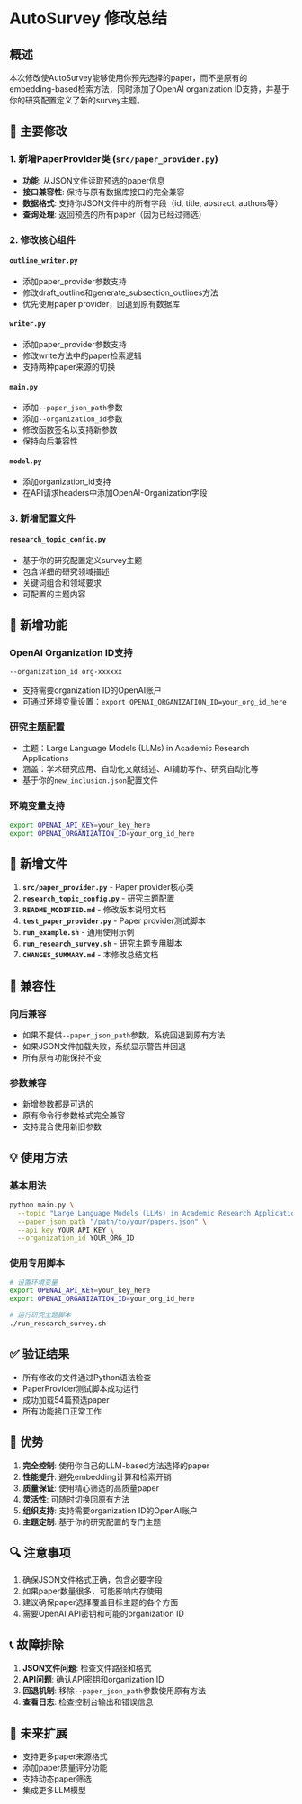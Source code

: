 # AutoSurvey 修改总结

## 概述
本次修改使AutoSurvey能够使用你预先选择的paper，而不是原有的embedding-based检索方法，同时添加了OpenAI organization ID支持，并基于你的研究配置定义了新的survey主题。

## 🔧 主要修改

### 1. 新增PaperProvider类 (`src/paper_provider.py`)
- **功能**: 从JSON文件读取预选的paper信息
- **接口兼容性**: 保持与原有数据库接口的完全兼容
- **数据格式**: 支持你JSON文件中的所有字段（id, title, abstract, authors等）
- **查询处理**: 返回预选的所有paper（因为已经过筛选）

### 2. 修改核心组件
#### `outline_writer.py`
- 添加paper_provider参数支持
- 修改draft_outline和generate_subsection_outlines方法
- 优先使用paper provider，回退到原有数据库

#### `writer.py`
- 添加paper_provider参数支持
- 修改write方法中的paper检索逻辑
- 支持两种paper来源的切换

#### `main.py`
- 添加`--paper_json_path`参数
- 添加`--organization_id`参数
- 修改函数签名以支持新参数
- 保持向后兼容性

#### `model.py`
- 添加organization_id支持
- 在API请求headers中添加OpenAI-Organization字段

### 3. 新增配置文件
#### `research_topic_config.py`
- 基于你的研究配置定义survey主题
- 包含详细的研究领域描述
- 关键词组合和领域要求
- 可配置的主题内容

## 🚀 新增功能

### OpenAI Organization ID支持
```bash
--organization_id org-xxxxxx
```
- 支持需要organization ID的OpenAI账户
- 可通过环境变量设置：`export OPENAI_ORGANIZATION_ID=your_org_id_here`

### 研究主题配置
- 主题：Large Language Models (LLMs) in Academic Research Applications
- 涵盖：学术研究应用、自动化文献综述、AI辅助写作、研究自动化等
- 基于你的`new_inclusion.json`配置文件

### 环境变量支持
```bash
export OPENAI_API_KEY=your_key_here
export OPENAI_ORGANIZATION_ID=your_org_id_here
```

## 📁 新增文件

1. **`src/paper_provider.py`** - Paper provider核心类
2. **`research_topic_config.py`** - 研究主题配置
3. **`README_MODIFIED.md`** - 修改版本说明文档
4. **`test_paper_provider.py`** - Paper provider测试脚本
5. **`run_example.sh`** - 通用使用示例
6. **`run_research_survey.sh`** - 研究主题专用脚本
7. **`CHANGES_SUMMARY.md`** - 本修改总结文档

## 🔄 兼容性

### 向后兼容
- 如果不提供`--paper_json_path`参数，系统回退到原有方法
- 如果JSON文件加载失败，系统显示警告并回退
- 所有原有功能保持不变

### 参数兼容
- 新增参数都是可选的
- 原有命令行参数格式完全兼容
- 支持混合使用新旧参数

## 💡 使用方法

### 基本用法
```bash
python main.py \
  --topic "Large Language Models (LLMs) in Academic Research Applications: A Comprehensive Survey" \
  --paper_json_path "/path/to/your/papers.json" \
  --api_key YOUR_API_KEY \
  --organization_id YOUR_ORG_ID
```

### 使用专用脚本
```bash
# 设置环境变量
export OPENAI_API_KEY=your_key_here
export OPENAI_ORGANIZATION_ID=your_org_id_here

# 运行研究主题脚本
./run_research_survey.sh
```

## ✅ 验证结果

- 所有修改的文件通过Python语法检查
- PaperProvider测试脚本成功运行
- 成功加载54篇预选paper
- 所有功能接口正常工作

## 🎯 优势

1. **完全控制**: 使用你自己的LLM-based方法选择的paper
2. **性能提升**: 避免embedding计算和检索开销
3. **质量保证**: 使用精心筛选的高质量paper
4. **灵活性**: 可随时切换回原有方法
5. **组织支持**: 支持需要organization ID的OpenAI账户
6. **主题定制**: 基于你的研究配置的专门主题

## 🔍 注意事项

1. 确保JSON文件格式正确，包含必要字段
2. 如果paper数量很多，可能影响内存使用
3. 建议确保paper选择覆盖目标主题的各个方面
4. 需要OpenAI API密钥和可能的organization ID

## 📞 故障排除

1. **JSON文件问题**: 检查文件路径和格式
2. **API问题**: 确认API密钥和organization ID
3. **回退机制**: 移除`--paper_json_path`参数使用原有方法
4. **查看日志**: 检查控制台输出和错误信息

## 🔮 未来扩展

- 支持更多paper来源格式
- 添加paper质量评分功能
- 支持动态paper筛选
- 集成更多LLM模型
